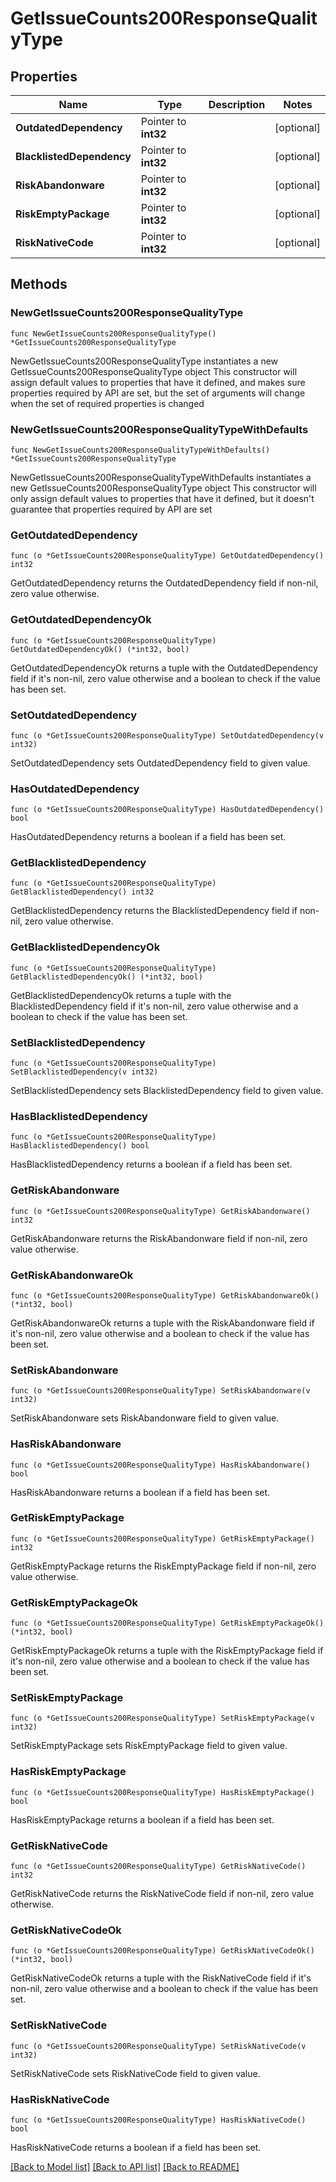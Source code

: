 # GetIssueCounts200ResponseQualityType

## Properties

Name | Type | Description | Notes
------------ | ------------- | ------------- | -------------
**OutdatedDependency** | Pointer to **int32** |  | [optional] 
**BlacklistedDependency** | Pointer to **int32** |  | [optional] 
**RiskAbandonware** | Pointer to **int32** |  | [optional] 
**RiskEmptyPackage** | Pointer to **int32** |  | [optional] 
**RiskNativeCode** | Pointer to **int32** |  | [optional] 

## Methods

### NewGetIssueCounts200ResponseQualityType

`func NewGetIssueCounts200ResponseQualityType() *GetIssueCounts200ResponseQualityType`

NewGetIssueCounts200ResponseQualityType instantiates a new GetIssueCounts200ResponseQualityType object
This constructor will assign default values to properties that have it defined,
and makes sure properties required by API are set, but the set of arguments
will change when the set of required properties is changed

### NewGetIssueCounts200ResponseQualityTypeWithDefaults

`func NewGetIssueCounts200ResponseQualityTypeWithDefaults() *GetIssueCounts200ResponseQualityType`

NewGetIssueCounts200ResponseQualityTypeWithDefaults instantiates a new GetIssueCounts200ResponseQualityType object
This constructor will only assign default values to properties that have it defined,
but it doesn't guarantee that properties required by API are set

### GetOutdatedDependency

`func (o *GetIssueCounts200ResponseQualityType) GetOutdatedDependency() int32`

GetOutdatedDependency returns the OutdatedDependency field if non-nil, zero value otherwise.

### GetOutdatedDependencyOk

`func (o *GetIssueCounts200ResponseQualityType) GetOutdatedDependencyOk() (*int32, bool)`

GetOutdatedDependencyOk returns a tuple with the OutdatedDependency field if it's non-nil, zero value otherwise
and a boolean to check if the value has been set.

### SetOutdatedDependency

`func (o *GetIssueCounts200ResponseQualityType) SetOutdatedDependency(v int32)`

SetOutdatedDependency sets OutdatedDependency field to given value.

### HasOutdatedDependency

`func (o *GetIssueCounts200ResponseQualityType) HasOutdatedDependency() bool`

HasOutdatedDependency returns a boolean if a field has been set.

### GetBlacklistedDependency

`func (o *GetIssueCounts200ResponseQualityType) GetBlacklistedDependency() int32`

GetBlacklistedDependency returns the BlacklistedDependency field if non-nil, zero value otherwise.

### GetBlacklistedDependencyOk

`func (o *GetIssueCounts200ResponseQualityType) GetBlacklistedDependencyOk() (*int32, bool)`

GetBlacklistedDependencyOk returns a tuple with the BlacklistedDependency field if it's non-nil, zero value otherwise
and a boolean to check if the value has been set.

### SetBlacklistedDependency

`func (o *GetIssueCounts200ResponseQualityType) SetBlacklistedDependency(v int32)`

SetBlacklistedDependency sets BlacklistedDependency field to given value.

### HasBlacklistedDependency

`func (o *GetIssueCounts200ResponseQualityType) HasBlacklistedDependency() bool`

HasBlacklistedDependency returns a boolean if a field has been set.

### GetRiskAbandonware

`func (o *GetIssueCounts200ResponseQualityType) GetRiskAbandonware() int32`

GetRiskAbandonware returns the RiskAbandonware field if non-nil, zero value otherwise.

### GetRiskAbandonwareOk

`func (o *GetIssueCounts200ResponseQualityType) GetRiskAbandonwareOk() (*int32, bool)`

GetRiskAbandonwareOk returns a tuple with the RiskAbandonware field if it's non-nil, zero value otherwise
and a boolean to check if the value has been set.

### SetRiskAbandonware

`func (o *GetIssueCounts200ResponseQualityType) SetRiskAbandonware(v int32)`

SetRiskAbandonware sets RiskAbandonware field to given value.

### HasRiskAbandonware

`func (o *GetIssueCounts200ResponseQualityType) HasRiskAbandonware() bool`

HasRiskAbandonware returns a boolean if a field has been set.

### GetRiskEmptyPackage

`func (o *GetIssueCounts200ResponseQualityType) GetRiskEmptyPackage() int32`

GetRiskEmptyPackage returns the RiskEmptyPackage field if non-nil, zero value otherwise.

### GetRiskEmptyPackageOk

`func (o *GetIssueCounts200ResponseQualityType) GetRiskEmptyPackageOk() (*int32, bool)`

GetRiskEmptyPackageOk returns a tuple with the RiskEmptyPackage field if it's non-nil, zero value otherwise
and a boolean to check if the value has been set.

### SetRiskEmptyPackage

`func (o *GetIssueCounts200ResponseQualityType) SetRiskEmptyPackage(v int32)`

SetRiskEmptyPackage sets RiskEmptyPackage field to given value.

### HasRiskEmptyPackage

`func (o *GetIssueCounts200ResponseQualityType) HasRiskEmptyPackage() bool`

HasRiskEmptyPackage returns a boolean if a field has been set.

### GetRiskNativeCode

`func (o *GetIssueCounts200ResponseQualityType) GetRiskNativeCode() int32`

GetRiskNativeCode returns the RiskNativeCode field if non-nil, zero value otherwise.

### GetRiskNativeCodeOk

`func (o *GetIssueCounts200ResponseQualityType) GetRiskNativeCodeOk() (*int32, bool)`

GetRiskNativeCodeOk returns a tuple with the RiskNativeCode field if it's non-nil, zero value otherwise
and a boolean to check if the value has been set.

### SetRiskNativeCode

`func (o *GetIssueCounts200ResponseQualityType) SetRiskNativeCode(v int32)`

SetRiskNativeCode sets RiskNativeCode field to given value.

### HasRiskNativeCode

`func (o *GetIssueCounts200ResponseQualityType) HasRiskNativeCode() bool`

HasRiskNativeCode returns a boolean if a field has been set.


[[Back to Model list]](../README.md#documentation-for-models) [[Back to API list]](../README.md#documentation-for-api-endpoints) [[Back to README]](../README.md)


